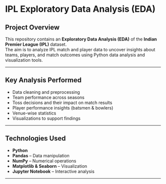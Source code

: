 # IPL Exploratory Data Analysis (EDA)

## Project Overview
This repository contains an **Exploratory Data Analysis (EDA)** of the **Indian Premier League (IPL)** dataset.  
The aim is to analyze IPL match and player data to uncover insights about teams, players, and match outcomes using Python data analysis and visualization tools.

---

##  Key Analysis Performed
- Data cleaning and preprocessing  
- Team performance across seasons  
- Toss decisions and their impact on match results  
- Player performance insights (batsmen & bowlers)  
- Venue-wise statistics  
- Visualizations to support findings  

---

##  Technologies Used
- **Python**  
- **Pandas** – Data manipulation  
- **NumPy** – Numerical operations  
- **Matplotlib & Seaborn** – Visualization  
- **Jupyter Notebook** – Interactive analysis  

---
